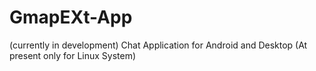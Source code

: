# GmapEXt-App 
(currently in development)
Chat Application for Android and Desktop (At present only for Linux System)
